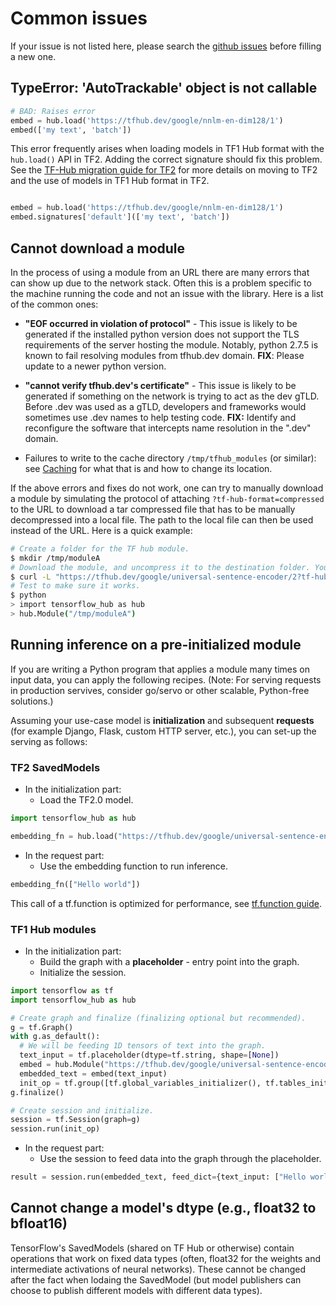 # Common issues

If your issue is not listed here, please search the
[github issues](https://github.com/tensorflow/hub/issues) before filling a new
one.

## TypeError: 'AutoTrackable' object is not callable

```python
# BAD: Raises error
embed = hub.load('https://tfhub.dev/google/nnlm-en-dim128/1')
embed(['my text', 'batch'])
```

This error frequently arises when loading models in TF1 Hub format with the
`hub.load()` API in TF2. Adding the correct signature should fix this problem.
See the [TF-Hub migration guide for TF2](migration_tf2.md) for more details on
moving to TF2 and the use of models in TF1 Hub format in TF2.

```python

embed = hub.load('https://tfhub.dev/google/nnlm-en-dim128/1')
embed.signatures['default'](['my text', 'batch'])
```

## Cannot download a module

In the process of using a module from an URL there are many errors that can show
up due to the network stack. Often this is a problem specific to the machine
running the code and not an issue with the library. Here is a list of the common
ones:

*   **"EOF occurred in violation of protocol"** - This issue is likely to be
    generated if the installed python version does not support the TLS
    requirements of the server hosting the module. Notably, python 2.7.5 is
    known to fail resolving modules from tfhub.dev domain. **FIX**: Please
    update to a newer python version.

*   **"cannot verify tfhub.dev's certificate"** - This issue is likely to be
    generated if something on the network is trying to act as the dev gTLD.
    Before .dev was used as a gTLD, developers and frameworks would sometimes
    use .dev names to help testing code. **FIX:** Identify and reconfigure the
    software that intercepts name resolution in the ".dev" domain.

*   Failures to write to the cache directory `/tmp/tfhub_modules` (or similar):
    see [Caching](caching.md) for what that is and how to change its location.

If the above errors and fixes do not work, one can try to manually download a
module by simulating the protocol of attaching `?tf-hub-format=compressed` to
the URL to download a tar compressed file that has to be manually decompressed
into a local file. The path to the local file can then be used instead of the
URL. Here is a quick example:

```bash
# Create a folder for the TF hub module.
$ mkdir /tmp/moduleA
# Download the module, and uncompress it to the destination folder. You might want to do this manually.
$ curl -L "https://tfhub.dev/google/universal-sentence-encoder/2?tf-hub-format=compressed" | tar -zxvC /tmp/moduleA
# Test to make sure it works.
$ python
> import tensorflow_hub as hub
> hub.Module("/tmp/moduleA")
```

## Running inference on a pre-initialized module

If you are writing a Python program that applies a module many times on input
data, you can apply the following recipes. (Note: For serving requests in
production servives, consider go/servo or other scalable, Python-free
solutions.)

Assuming your use-case model is **initialization** and subsequent **requests**
(for example Django, Flask, custom HTTP server, etc.), you can set-up the
serving as follows:

### TF2 SavedModels

*   In the initialization part:
    *   Load the TF2.0 model.

```python
import tensorflow_hub as hub

embedding_fn = hub.load("https://tfhub.dev/google/universal-sentence-encoder/4")
```

*   In the request part:
    *   Use the embedding function to run inference.

```python
embedding_fn(["Hello world"])
```

This call of a tf.function is optimized for performance, see
[tf.function guide](https://www.tensorflow.org/guide/function).

### TF1 Hub modules

*   In the initialization part:
    *   Build the graph with a **placeholder** - entry point into the graph.
    *   Initialize the session.

```python
import tensorflow as tf
import tensorflow_hub as hub

# Create graph and finalize (finalizing optional but recommended).
g = tf.Graph()
with g.as_default():
  # We will be feeding 1D tensors of text into the graph.
  text_input = tf.placeholder(dtype=tf.string, shape=[None])
  embed = hub.Module("https://tfhub.dev/google/universal-sentence-encoder/2")
  embedded_text = embed(text_input)
  init_op = tf.group([tf.global_variables_initializer(), tf.tables_initializer()])
g.finalize()

# Create session and initialize.
session = tf.Session(graph=g)
session.run(init_op)
```

*   In the request part:
    *   Use the session to feed data into the graph through the placeholder.

```python
result = session.run(embedded_text, feed_dict={text_input: ["Hello world"]})
```

## Cannot change a model's dtype (e.g., float32 to bfloat16)

TensorFlow's SavedModels (shared on TF Hub or otherwise) contain
operations that work on fixed data types (often, float32 for the weights
and intermediate activations of neural networks). These cannot be
changed after the fact when lodaing the SavedModel (but model publishers
can choose to publish different models with different data types).
